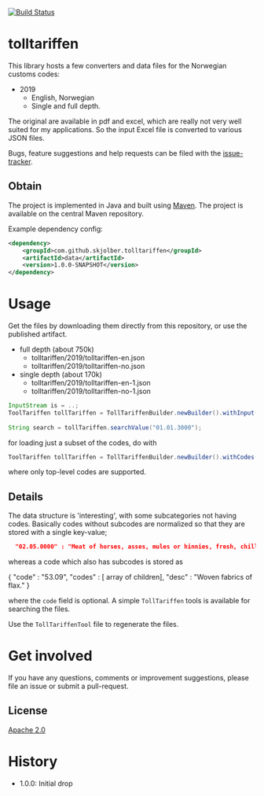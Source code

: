 [![Build Status](https://travis-ci.org/skjolber/tolltariffen.svg)](https://travis-ci.org/skjolber/tolltariffen)

# tolltariffen

This library hosts a few converters and data files for the Norwegian customs codes:

 * 2019
     * English, Norwegian
     * Single and full depth. 

The original are available in pdf and excel, which are really not very well suited for my applications. So the input Excel file is converted to various JSON files.

Bugs, feature suggestions and help requests can be filed with the [issue-tracker].
 
## Obtain
The project is implemented in Java and built using [Maven]. The project is available on the central Maven repository.

Example dependency config:

```xml
<dependency>
    <groupId>com.github.skjolber.tolltariffen</groupId>
    <artifactId>data</artifactId>
    <version>1.0.0-SNAPSHOT</version>
</dependency>
```

# Usage
Get the files by downloading them directly from this repository, or use the published artifact.

 * full depth (about 750k)
     * tolltariffen/2019/tolltariffen-en.json
     * tolltariffen/2019/tolltariffen-no.json
 * single depth (about 170k)
      * tolltariffen/2019/tolltariffen-en-1.json
      * tolltariffen/2019/tolltariffen-no-1.json

```java
InputStream is = ..;
ToolTariffen tollTariffen = TollTariffenBuilder.newBuilder().withInput(is)).build();
		
String search = tollTariffen.searchValue("01.01.3000");

```

for loading just a subset of the codes, do with

```java
ToolTariffen tollTariffen = TollTariffenBuilder.newBuilder().withCodes("01.01").withInput(is).build();
```

where only top-level codes are supported.

## Details
The data structure is 'interesting', with some subcategories not having codes. Basically codes without subcodes are normalized so that they are stored with a single key-value;

```json
  "02.05.0000" : "Meat of horses, asses, mules or hinnies, fresh, chilled or frozen.",

```
whereas a code which also has subcodes is stored as

{
    "code" : "53.09",
    "codes" : [ array of children],
    "desc" : "Woven fabrics of flax."
}

where the `code` field is optional. A simple `TollTariffen` tools is available for searching the files.

Use the `TollTariffenTool` file to regenerate the files. 

# Get involved
If you have any questions, comments or improvement suggestions, please file an issue or submit a pull-request.

## License
[Apache 2.0]

# History
 - 1.0.0: Initial drop

[Apache 2.0]: 			http://www.apache.org/licenses/LICENSE-2.0.html
[issue-tracker]:		https://github.com/skjolber/tolltariffen/issues
[Maven]:				http://maven.apache.org/
